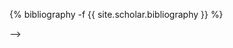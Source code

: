 <!-- ---
layout: page
permalink: /publications/
title: publications
description: publications by categories in reversed chronological order. generated by jekyll-scholar.
nav: true
nav_order: 1
toc:
  sidebar: left
---
<!-- _pages/publications.md -->
<div class="publications">

{% bibliography -f {{ site.scholar.bibliography }} %}

</div>
-->
